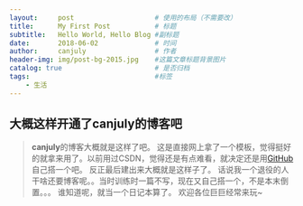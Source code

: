 ```yaml
---
layout:     post                    # 使用的布局（不需要改）
title:      My First Post           # 标题 
subtitle:   Hello World, Hello Blog #副标题
date:       2018-06-02              # 时间
author:     canjuly                 # 作者
header-img: img/post-bg-2015.jpg    #这篇文章标题背景图片
catalog: true                       # 是否归档
tags:                               #标签
    - 生活
---
```


## 大概这样开通了canjuly的博客吧
>**canjuly**的博客大概就是这样了吧。
这是直接网上拿了一个模板，觉得挺好的就拿来用了。以前用过CSDN，觉得还是有点难看，就决定还是用[GitHub](https://github.com/canjuly/canjuly.github.io)自己搭一个吧。
反正最后建出来大概就是这样子了。
话说我一个退役的人干啥还要博客呢。。当时训练时一篇不写，现在又自己搭一个，不是本末倒置。。。
谁知道呢，就当一个日记本算了。
欢迎各位巨巨经常来玩~

